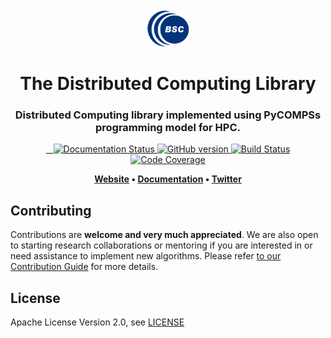 <h1 align="center">
  <br>
  <a href="https://www.bsc.es/">
    <img src="docs/bsc_logo.png" alt="Barcelona Supercomputing Center" height="60px">
  </a>
  <br>
  <br>
  The Distributed Computing Library
  <br>
</h1>

<h3 align="center">Distributed Computing library implemented using PyCOMPSs programming model for HPC.</h3>

<p align="center">
  <a href="https://dislib.readthedocs.io/en/latest/?badge=latest">
    <img src="https://readthedocs.org/projects/dislib/badge/?version=latest"
         alt="Documentation Status"/>
  </a>
  <a href="https://github.com/bsc-wdc/dislib/releases">
    <img src="https://badge.fury.io/gh/bsc-wdcd%2Fdislib.svg"
         alt="GitHub version">
  </a>
  <a href="https://travis-ci.org/src-d/engine">
    <img src="https://travis-ci.org/bsc-wdc/dislib.svg?branch=master"
         alt="Build Status">
  </a> 
  <a href="https://codecov.io/gh/bsc-wdc/dislib">
    <img src="https://codecov.io/gh/bsc-wdc/dislib/branch/master/graph/badge.svg"
         alt="Code Coverage"/>
  </a>
    
</p>

<p align="center"><b>
    <a href="https://www.bsc.es/research-and-development/software-and-apps/software-list/comp-superscalar/">Website</a> •  
    <a href="https://dislib.readthedocs.io/en/master">Documentation</a> •
    <a href="https://twitter.com/sourcedtech">Twitter</a>
</b></p>


## Contributing

Contributions are **welcome and very much appreciated**. We are also open to starting research collaborations or mentoring if you are interested in or need assistance to implement new algorithms.
Please refer [to our Contribution Guide](CONTRIBUTING.md) for more details.


## License

Apache License Version 2.0, see [LICENSE](LICENSE)
